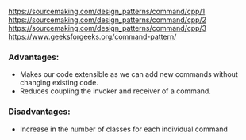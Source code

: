 https://sourcemaking.com/design_patterns/command/cpp/1    
https://sourcemaking.com/design_patterns/command/cpp/2    
https://sourcemaking.com/design_patterns/command/cpp/3    
https://www.geeksforgeeks.org/command-pattern/   


### Advantages:

* Makes our code extensible as we can add new commands without changing existing code.
* Reduces coupling the invoker and receiver of a command.
### Disadvantages:

* Increase in the number of classes for each individual command
